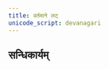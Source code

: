 ```yaml
---
title: वर्तमाने लट्
unicode_script: devanagari
---
```


<div class="js_include" url="../../angAni/dhAtuvivekaH/"  newLevelForH1="1" includeTitle="true"> </div>

<div class="js_include" url="../../angAni/vivaxA-kalanam/"  newLevelForH1="1" includeTitle="true"> </div>

<div class="js_include" url="../../angAni/laT-tiN/"  newLevelForH1="1" includeTitle="true"> </div>

<div class="js_include" url="../../angAni/sArvadhAtuka-saMjJNA/"  newLevelForH1="1" includeTitle="true"> </div>

<div class="js_include" url="../../angAni/sArvadhAtuka-kAryANi/"  newLevelForH1="1" includeTitle="true"> </div>

## सन्धिकार्यम्

